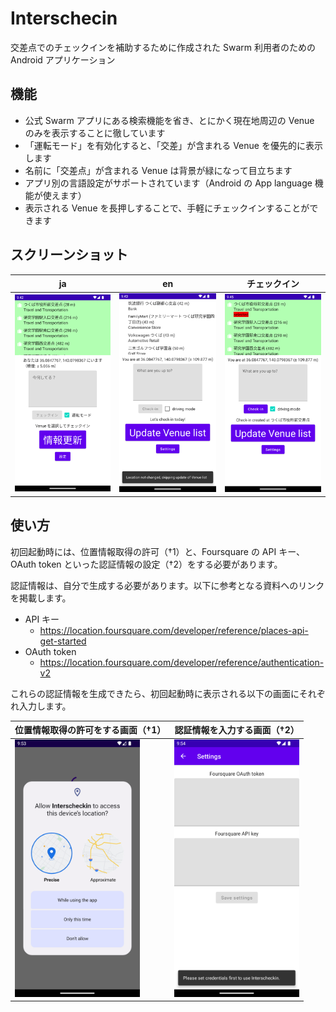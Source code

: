 # Interschecin

交差点でのチェックインを補助するために作成された Swarm 利用者のための Android アプリケーション

## 機能

* 公式 Swarm アプリにある検索機能を省き、とにかく現在地周辺の Venue のみを表示することに徹しています
* 「運転モード」を有効化すると、「交差」が含まれる Venue を優先的に表示します
* 名前に「交差点」が含まれる Venue は背景が緑になって目立ちます
* アプリ別の言語設定がサポートされています（Android の App language 機能が使えます）
* 表示される Venue を長押しすることで、手軽にチェックインすることができます

## スクリーンショット

| ja  | en  | チェックイン |
| --- | --- | ---        |
| <img width="200" src="README.md.assets/screenshot_main_ja.png"> | <img width="200" src="README.md.assets/screenshot_main_en.png"> | <img width="200" src="README.md.assets/screenshot_main_checkin_created.png"> |

## 使い方

初回起動時には、位置情報取得の許可（†1）と、Foursquare の API キー、OAuth token といった認証情報の設定（†2）をする必要があります。

認証情報は、自分で生成する必要があります。以下に参考となる資料へのリンクを掲載します。

* API キー
    * https://location.foursquare.com/developer/reference/places-api-get-started
* OAuth token
    * https://location.foursquare.com/developer/reference/authentication-v2

これらの認証情報を生成できたら、初回起動時に表示される以下の画面にそれぞれ入力します。

| 位置情報取得の許可をする画面（†1） | 認証情報を入力する画面（†2） |
| --- | --- |
| <img width="200" src="README.md.assets/screenshot_location_request.png"> | <img width="200" src="README.md.assets/screenshot_set_credentials_first.png"> |